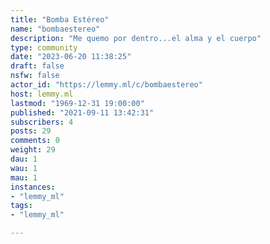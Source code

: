 ```yaml
---
title: "Bomba Estéreo" 
name: "bombaestereo"
description: "Me quemo por dentro...el alma y el cuerpo"
type: community
date: "2023-06-20 11:38:25"
draft: false
nsfw: false
actor_id: "https://lemmy.ml/c/bombaestereo"
host: lemmy.ml
lastmod: "1969-12-31 19:00:00"
published: "2021-09-11 13:42:31"
subscribers: 4
posts: 29
comments: 0
weight: 29
dau: 1
wau: 1
mau: 1
instances:
- "lemmy_ml"
tags: 
- "lemmy_ml"

---
```

